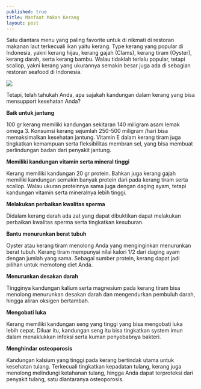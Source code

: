```yaml
---
published: true
title: Manfaat Makan Kerang
layout: post
---
```

Satu diantara menu yang paling favorite untuk di nikmati di restoran makanan laut terkecuali ikan yaitu kerang. Type kerang yang popular di Indonesia, yakni kerang hijau, kerang gajah (Clams), kerang tiram (Oyster), kerang darah, serta kerang bambu. Walau tidaklah terlalu popular, tetapi scallop, yakni kerang yang ukurannya semakin besar juga ada di sebagian restoran seafood di Indonesia. 

<img src="http://3.bp.blogspot.com/_P0M1kpnzc8I/S-AD5a-f98I/AAAAAAAAAKE/gPMGpXlq8mQ/s1600/kerang.jpg">

Tetapi, telah tahukah Anda, apa sajakah kandungan dalam kerang yang bisa mensupport kesehatan Anda? 

<strong>Baik untuk jantung</strong>

100 gr kerang memiliki kandungan sekitaran 140 miligram asam lemak omega 3. Konsumsi kerang sejumlah 250-500 miligram /hari bisa memaksimalkan kesehatan jantung. Vitamin E dalam kerang tiram juga tingkatkan kemampuan serta fleksibilitas membran sel, yang bisa membuat perlindungan badan dari penyakit jantung. 

<strong>Memiliki kandungan vitamin serta mineral tinggi </strong>

Kerang memiliki kandungan 20 gr protein. Bahkan juga kerang gajah memiliki kandungan semakin banyak protein dari pada kerang tiram serta scallop. Walau ukuran proteinnya sama juga dengan daging ayam, tetapi kandungan vitamin serta mineralnya lebih tinggi. 

<strong>Melakukan perbaikan kwalitas sperma </strong>

Didalam kerang darah ada zat yang dapat dibuktikan dapat melakukan perbaikan kwalitas sperma serta tingkatkan kesuburan. 

<strong>Bantu menurunkan berat tubuh </strong>

Oyster atau kerang tiram menolong Anda yang menginginkan menurunkan berat tubuh. Kerang tiram mempunyai nilai kalori 1/2 dari daging ayam dengan jumlah yang sama. Sebagai sumber protein, kerang dapat jadi pilihan untuk memotong diet Anda. 

<strong>Menurunkan desakan darah </strong>

Tingginya kandungan kalium serta magnesium pada kerang tiram bisa menolong menurunkan desakan darah dan mengendurkan pembuluh darah, hingga aliran oksigen bertambah. 

<strong>Mengobati luka </strong>

Kerang memiliki kandungan seng yang tinggi yang bisa mengobati luka lebih cepat. Diluar itu, kandungan seng itu bisa tingkatkan system imun dalam menaklukkan infeksi serta kuman penyebabnya bakteri. 

<strong>Menghindar osteoporosis </strong>

Kandungan kalsium yang tinggi pada kerang bertindak utama untuk kesehatan tulang. Terkecuali tingkatkan kepadatan tulang, kerang juga menolong melindungi ketahanan tulang, hingga Anda dapat terproteksi dari penyakit tulang, satu diantaranya osteoporosis.